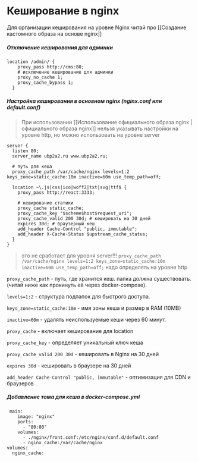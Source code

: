 # Кеширование в nginx

Для организации кеширования на уровне Nginx читай про [[Создание кастомного образа на основе nginx]]
##### Отключение кеширования для админки

```
location /admin/ {
    proxy_pass http://cms:80;
	# исключение кеширование для админки
	proxy_no_cache 1;
	proxy_cache_bypass 1;
  }
```


##### Настройка кеширования в основном nginx (nginx.conf или default.conf)

> При использовании [[Использование официального образа nginx | официального образа nginx]] нельзя указывать настройки на уровне http, но можно использовать на уровне server

```
server {
  listen 80;
  server_name ubp2a2.ru www.ubp2a2.ru;

  # путь для кеша
  proxy_cache_path /var/cache/nginx levels=1:2 keys_zone=static_cache:10m inactive=60m use_temp_path=off;

  location ~\.js|css|ico|woff2|txt|svg|ttf$ {
    proxy_pass http://react:3333;
	
	# кеширование статики
	proxy_cache static_cache;
	proxy_cache_key "$scheme$host$request_uri";
	proxy_cache_valid 200 30d; # кешировать на 30 дней
	expires 30d; # браузерный кеш
	add_header Cache-Control "public, immutable";
	add_header X-Cache-Status $upstream_cache_status;
  }
}
```
 > это не сработает для уровня server!!! `proxy_cache_path /var/cache/nginx levels=1:2 keys_zone=static_cache:10m inactive=60m use_temp_path=off;` надо определять на уровне http

`proxy_cache_path` - путь, где хранится кеш. папка должна существовать. (читай ниже как прокинуть её через docker-compose).

`levels=1:2` - структура подпапок для быстрого доступа.

`keys_zone=static_cache:10m` - имя зоны кеша и размер в RAM (10MB)

`inactive=60m` - удалять неиспользуемые кеши через 60 минут.

`proxy_cache` - включает кеширование для location

`proxy_cache_key` - определяет уникальный ключ кеша

`proxy_cache_valid 200 30d` - кешировать в Nginx на 30 дней

`expires 30d` - кешировать в браузере на 30 дней

`add_header Cache-Control "public, immutable"` - оптимизация для CDN и браузеров

##### Добавление тома для кеша в docker-compose.yml

```
 main:
    image: "nginx"
    ports:
      - "80:80"
    volumes:
      - ./nginx/front.conf:/etc/nginx/conf.d/default.conf
      - nginx_cache:/var/cache/nginx
volumes:
  nginx_cache:
```